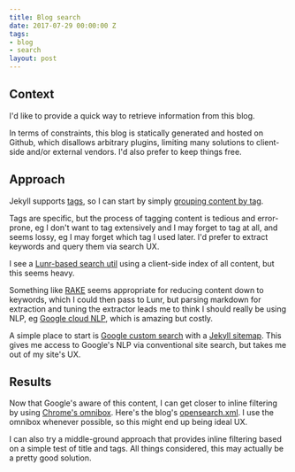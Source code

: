 ```yaml
---
title: Blog search
date: 2017-07-29 00:00:00 Z
tags:
- blog
- search
layout: post
---
```


## Context

I'd like to provide a quick way to retrieve information from this blog.

In terms of constraints, this blog is statically generated and hosted on Github, which disallows arbitrary plugins, limiting many solutions to client-side and/or external vendors. I'd also prefer to keep things free.

## Approach

Jekyll supports [tags](https://jekyllrb.com/docs/variables/#page-variables), so I can start by simply [grouping content by tag](https://github.com/erikeldridge/erikeldridge.github.com/blob/08c14fabce69f58d2c7de8f3300b9484018d4311/tags.html).

Tags are specific, but the process of tagging content is tedious and error-prone, eg I don't want to tag extensively and I may forget to tag at all, and seems lossy, eg I may forget which tag I used later. I'd prefer to extract keywords and query them via search UX.

I see a [Lunr-based search util](https://github.com/slashdotdash/jekyll-lunr-js-search) using a client-side index of all content, but this seems heavy.

Something like [RAKE](https://github.com/nok/rake-text-ruby) seems appropriate for reducing content down to keywords, which I could then pass to Lunr, but parsing markdown for extraction and tuning the extractor leads me to think I should really be using NLP, eg [Google cloud NLP](https://cloud.google.com/natural-language/), which is amazing but costly.

A simple place to start is [Google custom search](https://cse.google.com) with a [Jekyll sitemap](http://davidensinger.com/2013/03/generating-a-sitemap-in-jekyll-without-a-plugin/). This gives me access to Google's NLP via conventional site search, but takes me out of my site's UX.

## Results 

Now that Google's aware of this content, I can get closer to inline filtering by using [Chrome's omnibox](https://www.chromium.org/tab-to-search). Here's the blog's [opensearch.xml](http://erikeldridge.com/opensearch.xml). I use the omnibox whenever possible, so this might end up being ideal UX. 

I can also try a middle-ground approach that provides inline filtering based on a simple test of title and tags. All things considered, this may actually be a pretty good solution.

